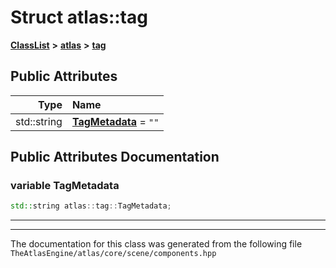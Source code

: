 

# Struct atlas::tag



[**ClassList**](annotated.md) **>** [**atlas**](namespaceatlas.md) **>** [**tag**](structatlas_1_1tag.md)


























## Public Attributes

| Type | Name |
| ---: | :--- |
|  std::string | [**TagMetadata**](#variable-tagmetadata)   = `""`<br> |












































## Public Attributes Documentation




### variable TagMetadata 

```C++
std::string atlas::tag::TagMetadata;
```




<hr>

------------------------------
The documentation for this class was generated from the following file `TheAtlasEngine/atlas/core/scene/components.hpp`

